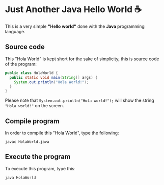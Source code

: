 # Just Another Java Hello World :coffee:

This is a very simple **"Hello world"** done with the **Java** programming language.

## Source code

This "Hola World" is kept short for the sake of simplicity, this is source code of the program:

```java
public class HolaWorld {
  public static void main(String[] args) {
    System.out.println("Hola World!");
  }
}
```

Please note that `System.out.println("Hola world!");` will show the string `"Hola world!"` on the screen.

## Compile program

In order to compile this "Hola World", type the following:

```console
javac HolaWorld.java
```

## Execute the program

To execute this program, type this:

```console
java HolaWorld
```

